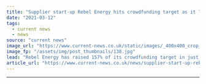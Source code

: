 ```yaml
---
title: "Supplier start-up Rebel Energy hits crowdfunding target as it looks to summer launch"
date: "2021-03-12"
tags: 
  - current news
  - news
source: "current news"
image_url: "https://www.current-news.co.uk/static/images/_400x400_crop_center-center/Rebel-Energy-crowdcube-credit-Rebel-Energy.jpg"
image_fp: "/assets/img/post_thumbnails/138.jpg"
lead: "​Rebel Energy has raised 157% of its crowdfunding target in just seven days, with more than £220,000 raised."
article_url: "https://www.current-news.co.uk/news/supplier-start-up-rebel-energy-hits-crowdfunding-target-as-it-looks-to-summer-launch?utm_source=rss-feeds&utm_medium=rss&utm_campaign=rss"
---
```


---
